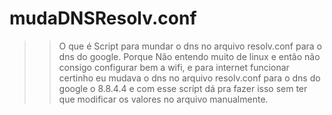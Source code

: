 # mudaDNSResolv.conf
>>O que é
Script para mundar o dns no arquivo resolv.conf para o dns do google.
>>Porque
Não entendo muito de linux e então não consigo configurar bem a wifi, e para internet funcionar certinho eu mudava o dns no arquivo resolv.conf para o dns do google o 8.8.4.4 e com esse script dá pra fazer isso sem ter que modificar os valores no arquivo manualmente.
